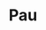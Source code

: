 ---
title: Pau
date: 
draft: false

# descripcion
description : Ovalo doble asa

materials: Plata 925

color: Opalo turquesa

dimensions: 1,7cm

code: 02-08-0054

type: "Dijes"

categories: []

price: $2.560,00

# Images
# first image will be shown in the product page
images:
  # - image: "images/path_to_image"
  # La ubicacion de las imagenes es imagenes/Dijes/Dijes.Opalo/02-08-0054-pau
  - image: "./images/dijes/opalo/02-08-0054-ovalo-doble-asa_a.JPG"
  - image: "./images/dijes/opalo/02-08-0054-ovalo-doble-asa_b.JPG"
---